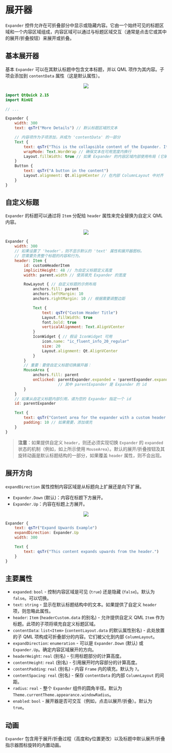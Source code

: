 # 展开器

`Expander` 控件允许在可折叠部分中显示或隐藏内容。它由一个始终可见的标题区域和一个内容区域组成，内容区域可以通过与标题区域交互（通常是点击它或其中的展开/折叠按钮）来展开或折叠。

## 基本展开器

基本 `Expander` 可以在其默认标题中包含文本标题，并以 QML 项作为其内容。子项会添加到 `contentData` 属性（这是默认属性）。

<div align="center">
  <img src="/assets/images/Layout/Expander/expander-basic.png"> <!-- 占位符：图片路径待确认或创建 -->
</div>

```qml
import QtQuick 2.15
import RinUI

// ...

Expander {
    width: 300
    text: qsTr("More Details") // 默认标题区域的文本

    // 内容项作为子项添加，并成为 'contentData' 的一部分
    Text {
        text: qsTr("This is the collapsible content of the Expander. It can contain various QML items arranged in a column.")
        wrapMode: Text.WordWrap // 确保文本在可用宽度内换行
        Layout.fillWidth: true // 如果 Expander 的内容区域内部使用布局 (它确实使用 ColumnLayout)
    }
    Button {
        text: qsTr("A button in the content")
        Layout.alignment: Qt.AlignHCenter // 在内部 ColumnLayout 中对齐
    }
}
```

## 自定义标题

`Expander` 的标题可以通过将 `Item` 分配给 `header` 属性来完全替换为自定义 QML 内容。

<div align="center">
  <img src="/assets/images/Layout/Expander/expander-custom-header.png"> <!-- 占位符：图片路径待确认或创建 -->
</div>

```qml
Expander {
    width: 300
    // 如果设置了 'header'，则不显示默认的 'text' 属性和展开器图标。
    // 您需要负责整个标题的内容和行为。
    header: Item {
        id: customHeaderItem
        implicitHeight: 48 // 为自定义标题定义高度
        width: parent.width // 使其填充 Expander 的宽度

        RowLayout { // 自定义标题的示例布局
            anchors.fill: parent
            anchors.leftMargin: 10
            anchors.rightMargin: 10 // 根据需要调整边距

            Text {
                text: qsTr("Custom Header Title")
                Layout.fillWidth: true
                font.bold: true
                verticalAlignment: Text.AlignVCenter
            }
            IconWidget { // 假设 IconWidget 可用
                icon.name: "ic_fluent_info_20_regular"
                size: 20
                Layout.alignment: Qt.AlignVCenter
            }
        }
        // 重要：要使自定义标题切换展开器：
        MouseArea {
            anchors.fill: parent
            onClicked: parentExpander.expanded = !parentExpander.expanded 
                       // 其中 parentExpander 是 Expander 的 id
        }
    }
    // 如果从自定义标题内部引用，请为您的 Expander 指定一个 id
    id: parentExpander 

    Text {
        text: qsTr("Content area for the expander with a custom header.")
        padding: 10 // 如果需要，添加填充
    }
}
```
> **注意**：如果提供自定义 `header`，则还必须实现切换 `Expander` 的 `expanded` 状态的机制（例如，如上所示使用 `MouseArea`）。默认的展开/折叠按钮及其旋转动画是默认标题结构的一部分，如果覆盖 `header` 属性，则不会出现。

## 展开方向

`expandDirection` 属性控制内容区域是从标题向上扩展还是向下扩展。

*   `Expander.Down` (默认)：内容在标题下方展开。
*   `Expander.Up`：内容在标题上方展开。

<div align="center">
  <img src="/assets/images/Layout/Expander/expander-direction.png"> <!-- 占位符：图片路径待确认或创建 -->
</div>

```qml
Expander {
    text: qsTr("Expand Upwards Example")
    expandDirection: Expander.Up
    width: 300

    Text {
        text: qsTr("This content expands upwards from the header.")
    }
}
```

## 主要属性

*   `expanded`: `bool` - 控制内容区域是可见 (`true`) 还是隐藏 (`false`)。默认为 `false`。可以切换。
*   `text`: `string` - 显示在默认标题结构中的文本。如果提供了自定义 `header` 项，则忽略此属性。
*   `header`: `Item` (`headerCustom.data` 的别名) - 允许提供自定义 QML `Item` 作为标题。此项的子项将填充自定义标题区域。
*   `contentData`: `list<Item>` (`contentLayout.data` 的默认属性别名) - 此处放置的子 QML 项构成可折叠部分的内容。它们被父化到内部 `ColumnLayout`。
*   `expandDirection`: `enumeration` - 可以是 `Expander.Down` (默认) 或 `Expander.Up`。确定内容区域展开的方向。
*   `headerHeight`: `real` (别名) - 引用标题部分的计算高度。
*   `contentHeight`: `real` (别名) - 引用展开时内容部分的计算高度。
*   `contentPadding`: `real` (别名) - 内容 `Frame` 内的填充。默认为 `7`。
*   `contentSpacing`: `real` (别名) - 保存 `contentData` 的内部 `ColumnLayout` 的间距。
*   `radius`: `real` - 整个 `Expander` 组件的圆角半径。默认为 `Theme.currentTheme.appearance.windowRadius`。
*   `enabled`: `bool` - 展开器是否可交互（例如，点击以展开/折叠）。默认为 `true`。

## 动画

`Expander` 包含用于展开/折叠过程（高度和y位置更改）以及标题中默认展开/折叠指示器图标旋转的内置动画。
```
